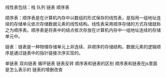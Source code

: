 线性表包括：栈 队列 链表 顺序表

顺序表：顺序表是在计算机内存中以数组的形式保存的线性表，是指用一组地址连续的存储单元依次存储数据元素的线性结构。线性表采用顺序存储的方式存储就称之为顺序表。顺序表是将表中的结点依次存放在计算机内存中一组地址连续的存储单元中。

链表：链表是一种物理存储单元上非连续、非顺序的存储结构，数据元素的逻辑顺序是通过链表中的指针链接次序实现的。

单链表 双向链表 循环链表
链表反转
顺序表和链表的区别
顺序表和链表在js里面是怎么表示的
链表的增删改查
